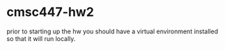# cmsc447-hw2

prior to starting up the hw you should have a virtual environment installed so that it will run locally. 
